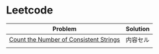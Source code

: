 # Leetcode
| Problem | Solution |
| ------------- | ------------- |
| [Count the Number of Consistent Strings](https://leetcode.com/problems/count-the-number-of-consistent-strings/) | 内容セル  |
|   |   |
